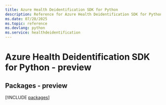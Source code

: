 ```yaml
---
title: Azure Health Deidentification SDK for Python
description: Reference for Azure Health Deidentification SDK for Python
ms.date: 07/28/2025
ms.topic: reference
ms.devlang: python
ms.service: healthdeidentification
---
```

# Azure Health Deidentification SDK for Python - preview
## Packages - preview
[!INCLUDE [packages](health-deidentification-index.md)]